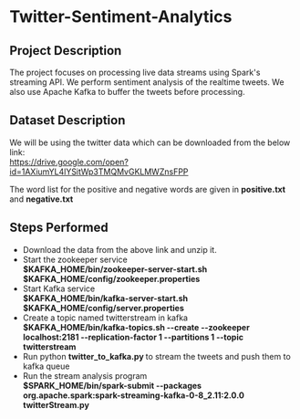 # Twitter-Sentiment-Analytics

## Project Description
The project focuses on processing live data streams using Spark's streaming API. We perform sentiment analysis of the realtime tweets. We also use Apache Kafka to buffer the tweets before processing.

## Dataset Description
We will be using the twitter data which can be downloaded from the below link: <br>
https://drive.google.com/open?id=1AXiumYL4lYSitWp3TMQMvGKLMWZnsFPP

The word list for the positive and negative words are given in <b> positive.txt </b> and <b>negative.txt</b>

## Steps Performed
* Download the data from the above link and unzip it.
* Start the zookeeper service <br>
<b> $KAFKA_HOME/bin/zookeeper-server-start.sh $KAFKA_HOME/config/zookeeper.properties</b>
* Start Kafka service <br>
<b> $KAFKA_HOME/bin/kafka-server-start.sh $KAFKA_HOME/config/server.properties </b>
* Create a topic named twitterstream in kafka <br>
<b> $KAFKA_HOME/bin/kafka-topics.sh --create --zookeeper localhost:2181 --replication-factor 1   --partitions 1 --topic twitterstream </b>
* Run python <b>twitter_to_kafka.py </b> to stream the tweets and push them to kafka queue
* Run the stream analysis program <br>
<b> $SPARK_HOME/bin/spark-submit --packages org.apache.spark:spark-streaming-kafka-0-8_2.11:2.0.0 twitterStream.py </b>
